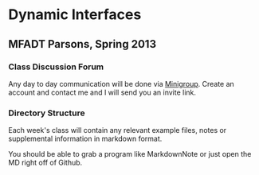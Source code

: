 Dynamic Interfaces
=============================

MFADT Parsons, Spring 2013
-----------

### Class Discussion Forum

Any day to day communication will be done via [Minigroup](https://minigroup.com/groups/15052). Create an account and contact me and I will send you an invite link.

### Directory Structure

Each week's class will contain any relevant example files, notes or supplemental information in markdown format.

You should be able to grab a program like MarkdownNote or just open the MD right off of Github.